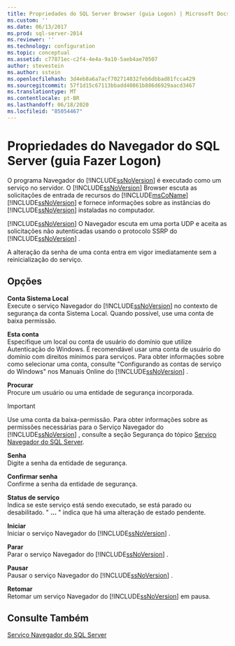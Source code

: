 ```yaml
---
title: Propriedades do SQL Server Browser (guia Logon) | Microsoft Docs
ms.custom: ''
ms.date: 06/13/2017
ms.prod: sql-server-2014
ms.reviewer: ''
ms.technology: configuration
ms.topic: conceptual
ms.assetid: c77871ec-c2f4-4e4a-9a10-5aeb4ae70507
author: stevestein
ms.author: sstein
ms.openlocfilehash: 3d4eb8a6a7acf702714032feb6dbbad81fcca429
ms.sourcegitcommit: 57f1d15c67113bbadd40861b886d6929aacd3467
ms.translationtype: MT
ms.contentlocale: pt-BR
ms.lasthandoff: 06/18/2020
ms.locfileid: "85054467"
---
```

# <a name="sql-server-browser-properties-log-on-tab"></a>Propriedades do Navegador do SQL Server (guia Fazer Logon)
  O programa Navegador do [!INCLUDE[ssNoVersion](../../includes/ssnoversion-md.md)] é executado como um serviço no servidor. O [!INCLUDE[ssNoVersion](../../includes/ssnoversion-md.md)] Browser escuta as solicitações de entrada de recursos do [!INCLUDE[msCoName](../../includes/msconame-md.md)] [!INCLUDE[ssNoVersion](../../includes/ssnoversion-md.md)] e fornece informações sobre as instâncias do [!INCLUDE[ssNoVersion](../../includes/ssnoversion-md.md)] instaladas no computador.  
  
 [!INCLUDE[ssNoVersion](../../includes/ssnoversion-md.md)] O Navegador escuta em uma porta UDP e aceita as solicitações não autenticadas usando o protocolo SSRP do [!INCLUDE[ssNoVersion](../../includes/ssnoversion-md.md)] .  
  
 A alteração da senha de uma conta entra em vigor imediatamente sem a reinicialização do serviço.  
  
## <a name="options"></a>Opções  
 **Conta Sistema Local**  
 Execute o serviço Navegador do [!INCLUDE[ssNoVersion](../../includes/ssnoversion-md.md)] no contexto de segurança da conta Sistema Local. Quando possível, use uma conta de baixa permissão.  
  
 **Esta conta**  
 Especifique um local ou conta de usuário do domínio que utilize Autenticação do Windows. É recomendável usar uma conta de usuário do domínio com direitos mínimos para serviços. Para obter informações sobre como selecionar uma conta, consulte "Configurando as contas de serviço do Windows" nos Manuais Online do [!INCLUDE[ssNoVersion](../../includes/ssnoversion-md.md)] .  
  
 **Procurar**  
 Procure um usuário ou uma entidade de segurança incorporada.  
  
> [!IMPORTANT]  
>  Use uma conta da baixa-permissão. Para obter informações sobre as permissões necessárias para o Serviço Navegador do [!INCLUDE[ssNoVersion](../../includes/ssnoversion-md.md)] , consulte a seção Segurança do tópico [Serviço Navegador do SQL Server](../../../2014/tools/configuration-manager/sql-server-browser-service.md).  
  
 **Senha**  
 Digite a senha da entidade de segurança.  
  
 **Confirmar senha**  
 Confirme a senha da entidade de segurança.  
  
 **Status de serviço**  
 Indica se este serviço está sendo executado, se está parado ou desabilitado. " **...** " indica que há uma alteração de estado pendente.  
  
 **Iniciar**  
 Iniciar o serviço Navegador do [!INCLUDE[ssNoVersion](../../includes/ssnoversion-md.md)] .  
  
 **Parar**  
 Parar o serviço Navegador do [!INCLUDE[ssNoVersion](../../includes/ssnoversion-md.md)] .  
  
 **Pausar**  
 Pausar o serviço Navegador do [!INCLUDE[ssNoVersion](../../includes/ssnoversion-md.md)] .  
  
 **Retomar**  
 Retomar um serviço Navegador do [!INCLUDE[ssNoVersion](../../includes/ssnoversion-md.md)] em pausa.  
  
## <a name="see-also"></a>Consulte Também  
 [Serviço Navegador do SQL Server](../../../2014/tools/configuration-manager/sql-server-browser-service.md)  
  
  
